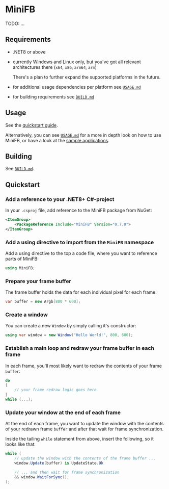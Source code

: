 # MiniFB

TODO: ...

## Requirements

-   .NET8 or above
-   currently Windows and Linux only, but you've got all relevant architectures there (`x64`, `x86`, `arm64`, `arm`)

    There's a plan to further expand the supported platforms in the future.

-   for additional usage dependencies per platform see [`USAGE.md`](https://github.com/fruediger/MiniFB/blob/main/USAGE.md)

-   for building requirements see [`BUILD.md`](https://github.com/fruediger/MiniFB/blob/main/BUILD.md)

## Usage

See the [quickstart guide](#quickstart).

Alternatively, you can see [`USAGE.md`](https://github.com/fruediger/MiniFB/blob/main/USAGE.md) for a more in depth look on how to use MiniFB, or have a look at the [sample applications](Samples).

## Building

See [`BUILD.md`](https://github.com/fruediger/MiniFB/blob/main/BUILD.md).

## Quickstart

### Add a reference to your .NET8+ C#-project

In your `.csproj` file, add reference to the MiniFB package from NuGet:

```xml
<ItemGroup>
    <PackageReference Include="MiniFB" Version="0.7.0">
</ItemGroup>
```

### Add a using directive to import from the `MiniFB` namespace

Add a using directive to the top a code file, where you want to reference parts of MiniFB:

```csharp
using MiniFB;
```

### Prepare your frame buffer

The frame buffer holds the data for each individual pixel for each frame:

```csharp
var buffer = new Argb[800 * 600];
```

### Create a window

You can create a new `Window` by simply calling it's constructor:

```csharp
using var window = new Window("Hello World!", 800, 600);
```

### Establish a main loop and redraw your frame buffer in each frame

In each frame, you'll most likely want to redraw the contents of your frame `buffer`:

```csharp
do
{
    // your frame redraw logic goes here
}
while (...);
```

### Update your window at the end of each frame

At the end of each frame, you want to update the window with the contents of your redrawn frame `buffer` and after that wait for frame synchronization.

Inside the tailing `while` statement from above, insert the following, so it looks like that:

```csharp
while (
    // update the window with the contents of the frame buffer ...
    window.Update(buffer) is UpdateState.Ok

    // ... and then wait for frame synchronization
    && window.WaitForSync();
);
```
